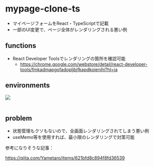 # mypage-clone-ts
- マイページフォームをReact・TypeScriptで記載
- 一部のUI変更で、ページ全体がレンダリングされる悪い例

## functions
- React Developer Toolsでレンダリングの箇所を確認可能
  - https://chrome.google.com/webstore/detail/react-developer-tools/fmkadmapgofadopljbjfkapdkoienihi?hl=ja

## environments

<img src="https://skillicons.dev/icons?i=typescript,react,redux" /> <br /><br />

## problem
- 状態管理もクソもないので、全画面レンダリングされてしまう悪い例
- useMemo等を使用すれば、最小限のレンダリングで対策可能

参考になりそうな記事：

https://qiita.com/Yametaro/items/621bfd8c894f8fd36539
